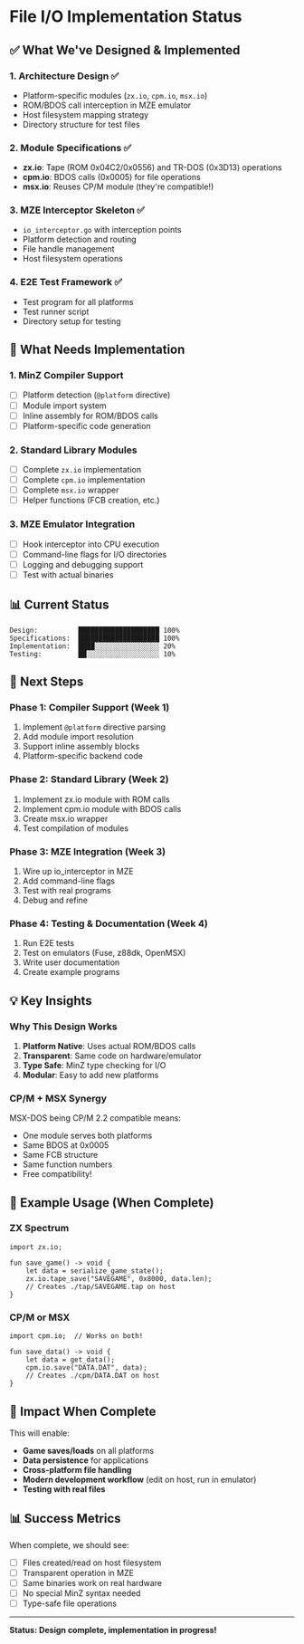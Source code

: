 # File I/O Implementation Status

## ✅ What We've Designed & Implemented

### 1. Architecture Design ✅
- Platform-specific modules (`zx.io`, `cpm.io`, `msx.io`)
- ROM/BDOS call interception in MZE emulator
- Host filesystem mapping strategy
- Directory structure for test files

### 2. Module Specifications ✅
- **zx.io**: Tape (ROM 0x04C2/0x0556) and TR-DOS (0x3D13) operations
- **cpm.io**: BDOS calls (0x0005) for file operations
- **msx.io**: Reuses CP/M module (they're compatible!)

### 3. MZE Interceptor Skeleton ✅
- `io_interceptor.go` with interception points
- Platform detection and routing
- File handle management
- Host filesystem operations

### 4. E2E Test Framework ✅
- Test program for all platforms
- Test runner script
- Directory setup for testing

## 🚧 What Needs Implementation

### 1. MinZ Compiler Support
- [ ] Platform detection (`@platform` directive)
- [ ] Module import system
- [ ] Inline assembly for ROM/BDOS calls
- [ ] Platform-specific code generation

### 2. Standard Library Modules
- [ ] Complete `zx.io` implementation
- [ ] Complete `cpm.io` implementation  
- [ ] Complete `msx.io` wrapper
- [ ] Helper functions (FCB creation, etc.)

### 3. MZE Emulator Integration
- [ ] Hook interceptor into CPU execution
- [ ] Command-line flags for I/O directories
- [ ] Logging and debugging support
- [ ] Test with actual binaries

## 📊 Current Status

```
Design:          ████████████████████ 100%
Specifications:  ████████████████████ 100%
Implementation:  ████░░░░░░░░░░░░░░░░ 20%
Testing:         ██░░░░░░░░░░░░░░░░░░ 10%
```

## 🎯 Next Steps

### Phase 1: Compiler Support (Week 1)
1. Implement `@platform` directive parsing
2. Add module import resolution
3. Support inline assembly blocks
4. Platform-specific backend code

### Phase 2: Standard Library (Week 2)
1. Implement zx.io module with ROM calls
2. Implement cpm.io module with BDOS calls
3. Create msx.io wrapper
4. Test compilation of modules

### Phase 3: MZE Integration (Week 3)
1. Wire up io_interceptor in MZE
2. Add command-line flags
3. Test with real programs
4. Debug and refine

### Phase 4: Testing & Documentation (Week 4)
1. Run E2E tests
2. Test on emulators (Fuse, z88dk, OpenMSX)
3. Write user documentation
4. Create example programs

## 💡 Key Insights

### Why This Design Works
1. **Platform Native**: Uses actual ROM/BDOS calls
2. **Transparent**: Same code on hardware/emulator
3. **Type Safe**: MinZ type checking for I/O
4. **Modular**: Easy to add new platforms

### CP/M + MSX Synergy
MSX-DOS being CP/M 2.2 compatible means:
- One module serves both platforms
- Same BDOS at 0x0005
- Same FCB structure
- Same function numbers
- Free compatibility!

## 📝 Example Usage (When Complete)

### ZX Spectrum
```minz
import zx.io;

fun save_game() -> void {
    let data = serialize_game_state();
    zx.io.tape_save("SAVEGAME", 0x8000, data.len);
    // Creates ./tap/SAVEGAME.tap on host
}
```

### CP/M or MSX
```minz
import cpm.io;  // Works on both!

fun save_data() -> void {
    let data = get_data();
    cpm.io.save("DATA.DAT", data);
    // Creates ./cpm/DATA.DAT on host
}
```

## 🚀 Impact When Complete

This will enable:
- **Game saves/loads** on all platforms
- **Data persistence** for applications
- **Cross-platform file handling**
- **Modern development workflow** (edit on host, run in emulator)
- **Testing with real files**

## 📊 Success Metrics

When complete, we should see:
- [ ] Files created/read on host filesystem
- [ ] Transparent operation in MZE
- [ ] Same binaries work on real hardware
- [ ] No special MinZ syntax needed
- [ ] Type-safe file operations

---

**Status: Design complete, implementation in progress!**